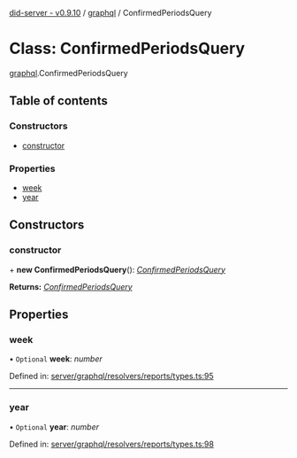 [did-server - v0.9.10](../README.md) / [graphql](../modules/graphql.md) / ConfirmedPeriodsQuery

# Class: ConfirmedPeriodsQuery

[graphql](../modules/graphql.md).ConfirmedPeriodsQuery

## Table of contents

### Constructors

- [constructor](graphql.confirmedperiodsquery.md#constructor)

### Properties

- [week](graphql.confirmedperiodsquery.md#week)
- [year](graphql.confirmedperiodsquery.md#year)

## Constructors

### constructor

\+ **new ConfirmedPeriodsQuery**(): [*ConfirmedPeriodsQuery*](graphql.confirmedperiodsquery.md)

**Returns:** [*ConfirmedPeriodsQuery*](graphql.confirmedperiodsquery.md)

## Properties

### week

• `Optional` **week**: *number*

Defined in: [server/graphql/resolvers/reports/types.ts:95](https://github.com/Puzzlepart/did/blob/dev/server/graphql/resolvers/reports/types.ts#L95)

___

### year

• `Optional` **year**: *number*

Defined in: [server/graphql/resolvers/reports/types.ts:98](https://github.com/Puzzlepart/did/blob/dev/server/graphql/resolvers/reports/types.ts#L98)
